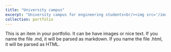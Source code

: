 ```yaml
---
title: "University campus"
excerpt: "University campus for engineering students<br/><img src='/images/campus.jpg'>"
collection: portfolio
---
```


This is an item in your portfolio. It can be have images or nice text. If you name the file .md, it will be parsed as markdown. If you name the file .html, it will be parsed as HTML.
